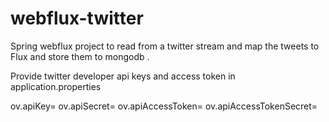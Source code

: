 # webflux-twitter

Spring webflux project to read from a twitter stream and map the tweets to Flux and store them to mongodb .

Provide twitter developer api keys and access token in application.properties

ov.apiKey=
ov.apiSecret=
ov.apiAccessToken=
ov.apiAccessTokenSecret=

